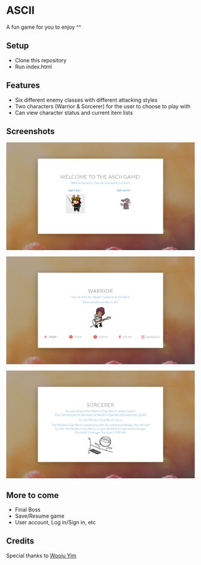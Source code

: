 # ASCII
A fun game for you to enjoy ^^      

## Setup
- Clone this repository
- Run index.html

## Features 
- Six different enemy classes with different attacking styles
- Two characters (Warrior & Sorcerer) for the user to choose to play with
- Can view character status and current item lists

## Screenshots
![start page](readme_img_start.png "Start Page")                
                  
![item list](readme_img_menu.png "Menu")             
                     
![fight enemy](readme_img_nerd.png "In fight with Enemy")              

## More to come
- Final Boss
- Save/Resume game
- User account, Log in/Sign in, etc
                   
## Credits
Special thanks to [Wooju Yim](https://github.com/woojuyim/ASCII-Game)
